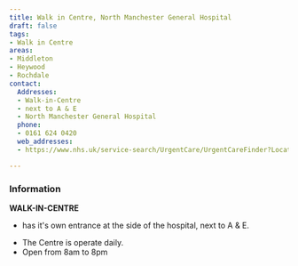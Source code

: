 ```yaml
---
title: Walk in Centre, North Manchester General Hospital
draft: false
tags:
- Walk in Centre
areas:
- Middleton
- Heywood
- Rochdale
contact:
  Addresses:
  - Walk-in-Centre 
  - next to A & E 
  - North Manchester General Hospital
  phone:
  - 0161 624 0420
  web_addresses:
  - https://www.nhs.uk/service-search/UrgentCare/UrgentCareFinder?Location.Id=14352&Location.Name=Middleton%2C%20Greater%20Manchester%2C%20M24&Location.County=Greater%20Manchester&Location.Postcode=M24%204&Location.Latitude=53.546&Location.Longitude=-2.202&IsAandE=False&IsPharmacy=False&IsUrgentCare=True&IsOpenNow=False&MileValue=10

---
```

### Information
**WALK-IN-CENTRE**  
- has it's own entrance at the side of the hospital, next to A & E.

* The Centre is operate daily.
* Open from 8am to 8pm